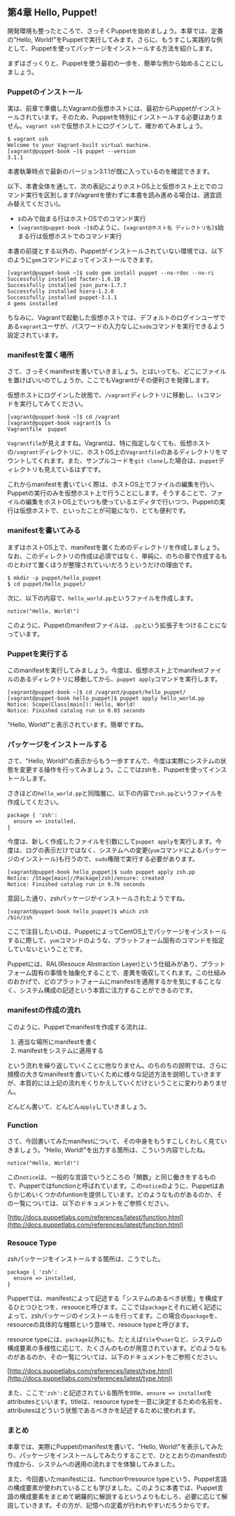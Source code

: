 ## 第4章 Hello, Puppet!

開発環境も整ったところで、さっそくPuppetを始めましょう。本章では、定番の"Hello, World!"をPuppetで実行してみます。さらに、もうすこし実践的な例として、Puppetを使ってパッケージをインストールする方法を紹介します。

まずはざっくりと、Puppetを使う最初の一歩を、簡単な例から始めることにしましょう。

### Puppetのインストール

実は、前章で準備したVagrantの仮想ホストには、最初からPuppetがインストールされています。そのため、Puppetを特別にインストールする必要はありません。`vagrant ssh`で仮想ホストにログインして、確かめてみましょう。

```
$ vagrant ssh
Welcome to your Vagrant-built virtual machine.
[vagrant@puppet-book ~]$ puppet --version
3.1.1
```

本書執筆時点で最新のバージョン3.1.1が既に入っているのを確認できます。

以下、本書全体を通して、次の表記によりホストOS上と仮想ホスト上とでのコマンド実行を区別します(Vagrantを使わずに本書を読み進める場合は、適宜読み替えてください)。

  * `$`のみで始まる行はホストOSでのコマンド実行
  * `[vagrant@puppet-book ~]$`のように、`[vagrant@ホスト名 ディレクトリ名]$`始まる行は仮想ホストでのコマンド実行

本書の前提とする以外の、Puppetがインストールされていない環境では、以下のように`gem`コマンドによってインストールできます。

```
[vagrant@puppet-book ~]$ sudo gem install puppet --no-rdoc --no-ri
Successfully installed facter-1.6.18
Successfully installed json_pure-1.7.7
Successfully installed hiera-1.2.0
Successfully installed puppet-3.1.1
4 gems installed
```

ちなみに、Vagrantで起動した仮想ホストでは、デフォルトのログインユーザである`vagrant`ユーザが、パスワードの入力なしに`sudo`コマンドを実行できるよう設定されています。

### manifestを置く場所

さて、さっそくmanifestを書いていきましょう。とはいっても、どこにファイルを置けばいいのでしょうか。ここでもVagrantがその便利さを発揮します。

仮想ホストにログインした状態で、`/vagrant`ディレクトリに移動し、`ls`コマンドを実行してみてください。

```
[vagrant@puppet-book ~]$ cd /vagrant
[vagrant@puppet-book vagrant]$ ls
Vagrantfile  puppet
```

`Vagrantfile`が見えますね。Vagrantは、特に指定しなくても、仮想ホストの`/vagrant`ディレクトリに、ホストOS上の`Vagrantfile`のあるディレクトリをマウントしてくれます。また、サンプルコードを`git clone`した場合は、`puppet`ディレクトリも見えているはずです。

これからmanifestを書いていく際は、ホストOS上でファイルの編集を行い、Puppetの実行のみを仮想ホスト上で行うことにします。そうすることで、ファイルの編集をホストOS上でいつも使っているエディタで行いつつ、Puppetの実行は仮想ホストで、といったことが可能になり、とても便利です。

### manifestを書いてみる

まずはホストOS上で、manifestを置くためのディレクトリを作成しましょう。なお、このディレクトリの作成は必須ではなく、単純に、のちの章で作成するものとわけて置くほうが整理されていいだろうというだけの理由です。

```
$ mkdir -p puppet/hello_puppet
$ cd puppet/hello_puppet/
```

次に、以下の内容で、`hello_world.pp`というファイルを作成します。

```
notice("Hello, World!")
```

このように、Puppetのmanifestファイルは、`.pp`という拡張子をつけることになっています。

### Puppetを実行する

このmanifestを実行してみましょう。今度は、仮想ホスト上でmanifestファイルのあるディレクトリに移動してから、`puppet apply`コマンドを実行します。

```
[vagrant@puppet-book ~]$ cd /vagrant/puppet/hello_puppet/
[vagrant@puppet-book hello_puppet]$ puppet apply hello_world.pp
Notice: Scope(Class[main]): Hello, World!
Notice: Finished catalog run in 0.03 seconds
```

"Hello, World!"と表示されています。簡単ですね。

### パッケージをインストールする

さて、"Hello, World!"の表示からもう一歩すすんで、今度は実際にシステムの状態を変更する操作を行ってみましょう。ここではzshを、Puppetを使ってインストールします。

さきほどの`hello_world.pp`と同階層に、以下の内容で`zsh.pp`というファイルを作成してください。

```
package { 'zsh':
  ensure => installed,
}
```

今度は、新しく作成したファイルを引数にして`puppet apply`を実行します。今度は、ログの表示だけではなく、システムへの変更(`yum`コマンドによるパッケージのインストール)も行うので、`sudo`権限で実行する必要があります。

```
[vagrant@puppet-book hello_puppet]$ sudo puppet apply zsh.pp
Notice: /Stage[main]//Package[zsh]/ensure: created
Notice: Finished catalog run in 9.76 seconds
```

意図した通り、zshパッケージがインストールされたようですね。

```
[vagrant@puppet-book hello_puppet]$ which zsh
/bin/zsh
```

ここで注目したいのは、PuppetによってCentOS上でパッケージをインストールするに際して、`yum`コマンドのような、プラットフォーム固有のコマンドを指定していないということです。

Puppetには、RAL(Resouce Abstraction Layer)という仕組みがあり、プラットフォーム固有の事情を抽象化することで、差異を吸収してくれます。この仕組みのおかげで、どのプラットフォームにmanifestを適用するかを気にすることなく、システム構成の記述という本質に注力することができるのです。

### manifestの作成の流れ

このように、Puppetでmanifestを作成する流れは、

  1. 適当な場所にmanifestを書く
  2. manifestをシステムに適用する

という流れを繰り返していくことに他なりません。のちのちの説明では、さらに規模の大きなmanifestを書いていくために様々な記述方法を説明していきますが、本質的には上記の流れをくりかえしていくだけということに変わりありません。

どんどん書いて、どんどん`apply`していきましょう。

### Function

さて、今回書いてみたmanifestについて、その中身をもうすこしくわしく見ていきましょう。"Hello, World!"を出力する箇所は、こういう内容でしたね。

```
notice("Hello, World!")
```

この`notice`は、一般的な言語でいうところの「関数」と同じ働きをするもので、Puppetではfunctionと呼ばれています。この`notice`のように、Puppetはあらかじめいくつかのfuntionを提供しています。どのようなものがあるのか、その一覧については、以下のドキュメントをご参照ください。

[http://docs.puppetlabs.com/references/latest/function.html](http://docs.puppetlabs.com/references/latest/function.html)

### Resouce Type

zshパッケージをインストールする箇所は、こうでした。

```
package { 'zsh':
  ensure => installed,
}
```

Puppetでは、manifestによって記述する「システムのあるべき状態」を構成するひとつひとつを、resouceと呼びます。ここでは`package`とそれに続く記述によって、zshパッケージのインストールを行ってます。この場合の`package`を、resourceの具体的な種類という意味で、resouce typeと呼びます。

resource typeには、`package`以外にも、たとえば`file`や`user`など、システムの構成要素の多様性に応じて、たくさんのものが用意されています。どのようなものがあるのか、その一覧については、以下のドキュメントをご参照ください。

[http://docs.puppetlabs.com/references/latest/type.html](http://docs.puppetlabs.com/references/latest/type.html)

また、ここで`'zsh':`と記述されている箇所をtitle、`ensure => installed`をattributesといいます。titleは、resource typeを一意に決定するための名前を、attributesはどういう状態であるべきかを記述するために使われます。

### まとめ

本章では、実際にPuppetのmanifestを書いて、"Hello, World!"を表示してみたり、パッケージをインストールしてみたりすることで、ひととおりのmanifestの作成から、システムへの適用の流れまでを体験してみました。

また、今回書いたmanifestには、functionやresource typeという、Puppet言語の構成要素が使われていることも学びました。このように本書では、Puppet言語の構成要素をまとめて網羅的に解説するというよりもむしろ、必要に応じて解説していきます。その方が、記憶への定着が行われやすいだろうからです。
